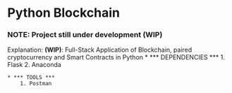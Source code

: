 # Python Blockchain

### NOTE: Project still under development (WIP)

Explanation: **(WIP)**: Full-Stack Application of Blockchain, paired cryptocurrency and Smart Contracts in Python
	* *** DEPENDENCIES ***
		1. Flask
		2. Anaconda

	* *** TOOLS ***
		1. Postman